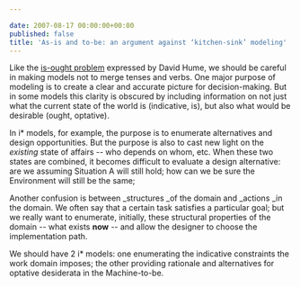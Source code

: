 ```yaml
---

date: 2007-08-17 00:00:00+00:00
published: false
title: 'As-is and to-be: an argument against ‘kitchen-sink’ modeling'
---
```


Like the [is-ought problem](http://en.wikipedia.org/wiki/Is-ought_problem) expressed by David Hume, we should be careful in making models not to merge tenses and verbs. One major purpose of modeling is to create a clear and accurate picture for decision-making. But in some models this clarity is obscured by including information on not just what the current state of the world is (indicative, is), but also what would be desirable (ought, optative).

In i* models, for example, the purpose is to enumerate alternatives and design opportunities. But the purpose is also to cast new light on the _existing_ state of affairs -- who depends on whom, etc. When these two states are combined, it becomes difficult to evaluate a design alternative: are we assuming Situation A will still hold; how can we be sure the Environment will still be the same;

Another confusion is between _structures _of the domain and _actions _in the domain. We often say that a certain task satisfies a particular goal; but we really want to enumerate, initially, these structural properties of the domain -- what exists **now** -- and allow the designer to choose the implementation path.

We should have 2 i* models: one enumerating the indicative constraints the work domain imposes; the other providing rationale and alternatives for optative desiderata in the Machine-to-be.
